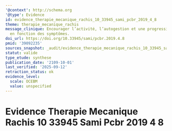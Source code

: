 ```yaml
---
'@context': http://schema.org
'@type': Evidence
id: evidence_therapie_mecanique_rachis_10_33945_sami_pcbr_2019_4_8
theme: therapie_mecanique_rachis
message_clinique: Encourager l’activité, l’autogestion et une progression graduée
  en fonction des symptômes.
doi_url: https://doi.org/10.33945/sami/pcbr.2019.4.8
pmid: '39092235'
sources_snapshot: _audit/evidence_therapie_mecanique_rachis_10_33945_sami_pcbr_2019_4_8.json
statut: valide
type_etude: synthese
publication_date: '2109-10-01'
last_verified: '2025-09-12'
retraction_status: ok
evidence_level:
  scale: OCEBM
  value: unspecified
---
```

# Evidence Therapie Mecanique Rachis 10 33945 Sami Pcbr 2019 4 8

